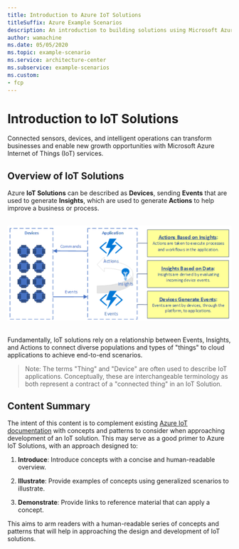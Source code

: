 ```yaml
---
title: Introduction to Azure IoT Solutions
titleSuffix: Azure Example Scenarios
description: An introduction to building solutions using Microsoft Azure Internet of Things (IoT) services.
author: wamachine
ms.date: 05/05/2020
ms.topic: example-scenario
ms.service: architecture-center
ms.subservice: example-scenarios
ms.custom:
- fcp
---
```


# Introduction to IoT Solutions

Connected sensors, devices, and intelligent operations can transform
businesses and enable new growth opportunities with Microsoft Azure
Internet of Things (IoT) services. 

## Overview of IoT Solutions

Azure **IoT Solutions** can be described
as **Devices**, sending **Events** that are used to
generate **Insights**, which are used to generate **Actions** to help
improve a business or process. 

 
![A diagram showing events being generated from devices, which are used to derive insights and take actions based on those insights](media/devices-events-insights.png) 

Fundamentally, IoT solutions rely on a relationship between Events,
Insights, and Actions to connect diverse populations and types of
"things" to cloud applications to achieve end-to-end scenarios. 
 

> Note: The terms "Thing" and "Device" are often used to describe
IoT applications. Conceptually, these are interchangeable terminology as
both represent a contract of a "connected thing" in an IoT Solution. 
</aside>

## Content Summary

The intent of this content is to complement existing [Azure IoT documentation](https://docs.microsoft.com/azure/iot-fundamentals) with concepts and patterns to consider when approaching development of an IoT solution. This may serve as a good primer to Azure IoT Solutions, with an approach designed to:

1.  **Introduce**: Introduce concepts with a concise and human-readable overview. 

2.  **Illustrate**: Provide examples of concepts using generalized scenarios to illustrate. 

3.  **Demonstrate**: Provide links to reference material that can apply a concept. 


This aims to arm readers with a human-readable series of concepts and patterns that will help in approaching the design and development of IoT solutions. 